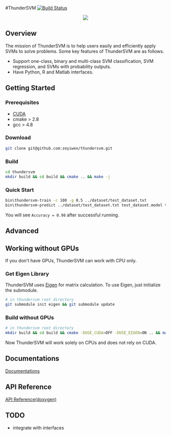 #ThunderSVM
[![Build Status](https://travis-ci.org/zeyiwen/thundersvm.svg?branch=master)](https://travis-ci.org/zeyiwen/thundersvm)

<div align="center"><img src="https://github.com/zeyiwen/thundersvm/raw/improve-doc/logo.png" align=left/>
</div>

## Overview
The mission of ThunderSVM is to help users easily and efficiently apply SVMs to solve problems. Some key features of ThunderSVM are as follows.
* Support one-class, binary and multi-class SVM classification, SVM regression, and SVMs with probability outputs.
* Have Python, R and Matlab interfaces.

## Getting Started
### Prerequisites
* [CUDA](https://developer.nvidia.com/cuda-downloads)
* cmake > 2.8
* gcc > 4.8
### Download
```bash
git clone git@github.com:zeyiwen/thundersvm.git
```
### Build
```bash
cd thundersvm
mkdir build && cd build && cmake .. && make -j
```
### Quick Start
```bash
bin\thundersvm-train -c 100 -g 0.5 ../dataset/test_dataset.txt
bin\thundersvm-predict ../dataset/test_dataset.txt test_dataset.model test_dataset.predict
```
You will see `Accuracy = 0.98` after successful running.

## Advanced
## Working without GPUs
If you don't have GPUs, ThunderSVM can work with CPU only.
### Get Eigen Library
ThunderSVM uses [Eigen](http://eigen.tuxfamily.org/index.php?title=Main_Page) for matrix calculation. To use Eigen, just 
initialize the submodule. 
```bash
# in thundersvm root directory
git submodule init eigen && git submodule update
```
### Build without GPUs
```bash
# in thundersvm root directory
mkdir build && cd build && cmake -DUSE_CUDA=OFF -DUSE_EIGEN=ON .. && make -j
```
Now ThunderSVM will work solely on CPUs and does not rely on CUDA.

## Documentations
[Documentations](http://thundersvm.readthedocs.io)
## API Reference
[API Reference(doxygen)](http://zeyiwen.github.io/thundersvm/)
## TODO
- integrate with interfaces


